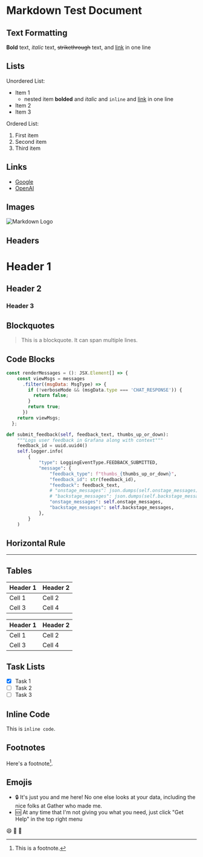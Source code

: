 # Markdown Test Document

## Text Formatting

**Bold** text, *italic* text, ~~strikethrough~~ text, and [link](www.google.com) in one line

## Lists

Unordered List:
- Item 1
  - nested item **bolded** and *italic* and `inline` and [link](www.google.com) in one line
- Item 2
- Item 3

Ordered List:
1. First item
2. Second item
3. Third item

## Links

- [Google](https://www.google.com)
- [OpenAI](https://www.openai.com)

## Images

![Markdown Logo](https://upload.wikimedia.org/wikipedia/commons/thumb/4/48/Markdown-mark.svg/208px-Markdown-mark.svg.png)

## Headers

# Header 1
## Header 2
### Header 3

## Blockquotes

> This is a blockquote.
> It can span multiple lines.

## Code Blocks

```js
const renderMessages = (): JSX.Element[] => {
    const viewMsgs = messages
      .filter((msgData: MsgType) => {
        if (!verboseMode && (msgData.type === 'CHAT_RESPONSE')) {
          return false;
        }
        return true;
      })
    return viewMsgs;
  };
```

```py
def submit_feedback(self, feedback_text, thumbs_up_or_down):
    """Logs user feedback in Grafana along with context"""
    feedback_id = uuid.uuid4()
    self.logger.info(
        {
            "type": LoggingEventType.FEEDBACK_SUBMITTED,
            "message": {
                "feedback_type": f"thumbs_{thumbs_up_or_down}",
                "feedback_id": str(feedback_id),
                "feedback": feedback_text,
                # "onstage_messages": json.dumps(self.onstage_messages),
                # "backstage_messages": json.dumps(self.backstage_messages),
                "onstage_messages": self.onstage_messages,
                "backstage_messages": self.backstage_messages,
            },
        }
    )
```

## Horizontal Rule

---

## Tables

| Header 1 | Header 2 |
|----------|----------|
| Cell 1   | Cell 2   |
| Cell 3   | Cell 4   |



| Header 1 | Header 2 |
|----------|----------|
| Cell 1   | Cell 2   |
| Cell 3   | Cell 4   |


## Task Lists

- [x] Task 1
- [ ] Task 2
- [ ] Task 3

## Inline Code

This is `inline code`.

## Footnotes

Here's a footnote[^1].

[^1]: This is a footnote.

## Emojis

- 🔒 It's just you and me here! No one else looks at your data, including the nice folks at Gather who made me.
- 🆘 At any time that I'm not giving you what you need, just click "Get Help" in the top right menu

:smile: :rocket: :tada: